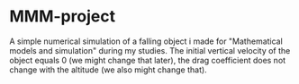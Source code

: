 # MMM-project
A simple numerical simulation of a falling object i made for "Mathematical models and simulation" during my studies.
The initial vertical velocity of the object equals 0 (we might change that later), the drag coefficient does not change with the altitude (we also might change that).

